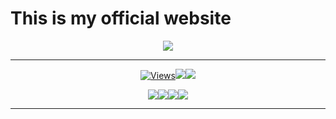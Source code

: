 <h1>This is my official website</h1>

<p align="center" width="50%"><a href="https://github.com/Pulithasethnindu/pulithasethnindu.github.io"><img src="https://i.ibb.co/98vnqG6/47a24c6a5805.jpg"></a></p>

***

<p align="center"><a href="https://github.com/Pulithasethnindu/pulithasethnindu.github.io"><img src="https://hits.seeyoufarm.com/api/count/incr/badge.svg?url=https%3A%2F%2Fgithub.com%2FPulithasethnindu%2Fpulithasethnindu.github.io&count_bg=%2379C83D&title_bg=%23555555&icon=gitpod.svg&icon_color=%23E7E7E7&title=Views&edge_flat=false" alt="Views"/></a></a><a href="https://github.com/Pulithasethnindu/pulithasethnindu.github.io/fork"><img src="https://img.shields.io/github/forks/Pulithasethnindu/pulithasethnindu.github.io?label=Fork&style=social"></a><a href="https://github.com/Pulithasethnindu/pulithasethnindu.github.io/stargazers"><img src="https://img.shields.io/github/stars/Pulithasethnindu/pulithasethnindu.github.io?style=social"></a></p><p align="center"><a href="httsp://github.com/Pulithasethnindu/pulithasethnindu.github.io"><img src="https://img.shields.io/github/repo-size/Pulithasethnindu/pulithasethnindu.github.io?color=00ff00&label=Repo%20Size&style=flat-square"></a><a href="https://github.com/Pulithasethnindu/pulithasethnindu.github.io"><img src="https://img.shields.io/github/license/Pulithasethnindu/pulithasethnindu.github.io?color=00ff00&label=License&style=flat-square"></a><a href="httsp://github.com/Pulithasethnindu/pulithasethnindu.github.io"><img src="https://img.shields.io/github/languages/top/Pulithasethnindu/pulithasethnindu.github.io?color=00ff00&label=Javascript&style=flat-square"></a><a href="httsp://github.com/Pulithasethnindu/pulithasethnindu.github.io"><img src="https://img.shields.io/badge/Programmer-Pulitha%20Sethnindu-blueviolet"></a></p>



***
